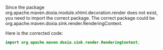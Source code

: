 Since the package org.apache.maven.doxia.module.xhtml.decoration.render does not exist, you need to import the correct package. The correct package could be org.apache.maven.doxia.sink.render.RenderingContext. 

Here is the corrected code:

```java
import org.apache.maven.doxia.sink.render.RenderingContext;
```